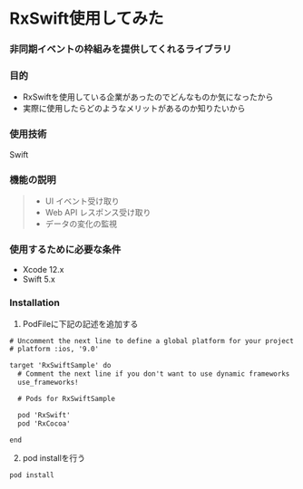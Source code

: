 # RxSwift使用してみた

### 非同期イベントの枠組みを提供してくれるライブラリ

### 目的
* RxSwiftを使用している企業があったのでどんなものか気になったから
* 実際に使用したらどのようなメリットがあるのか知りたいから

### 使用技術
Swift

### 機能の説明
>* UI イベント受け取り
>* Web API レスポンス受け取り
>* データの変化の監視

### 使用するために必要な条件
* Xcode 12.x
* Swift 5.x

### Installation
1. PodFileに下記の記述を追加する
```html
# Uncomment the next line to define a global platform for your project
# platform :ios, '9.0'

target 'RxSwiftSample' do
  # Comment the next line if you don't want to use dynamic frameworks
  use_frameworks!

  # Pods for RxSwiftSample

  pod 'RxSwift'
  pod 'RxCocoa'

end
```

2. pod installを行う
```html
pod install
```


